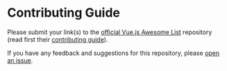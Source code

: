 # Contributing Guide

Please submit your link(s) to the [official Vue.js Awesome List](https://github.com/vuejs/awesome-vue) repository (read first their [contributing guide](https://github.com/vuejs/awesome-vue/blob/master/.github/contributing.md)).

If you have any feedback and suggestions for this repository, please [open an issue](https://github.com/rmjordas/awesome-vue/issues/new).
